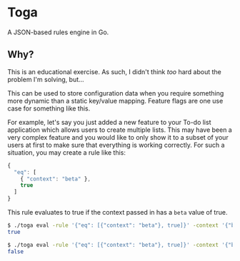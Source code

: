 # Toga

A JSON-based rules engine in Go.

## Why?

This is an educational exercise. As such, I didn't think _too_ hard about the problem I'm solving, but...

This can be used to store configuration data when you require something more dynamic than a static key/value mapping. Feature flags are one use case for something like this.

For example, let's say you just added a new feature to your To-do list application which allows users to create multiple lists. This may have been a very complex feature and you would like to only show it to a subset of your users at first to make sure that everything is working correctly. For such a situation, you may create a rule like this:
```javascript
{
  "eq": [
    { "context": "beta" },
    true
  ]
}
```

This rule evaluates to true if the context passed in has a `beta` value of true.

```bash
$ ./toga eval -rule '{"eq": [{"context": "beta"}, true]}' -context '{"beta": true}'
true

$ ./toga eval -rule '{"eq": [{"context": "beta"}, true]}' -context '{"beta": false}'
false
```